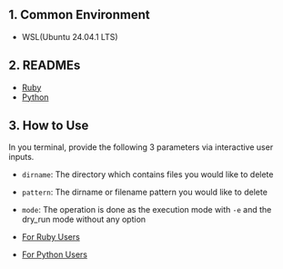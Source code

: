 ## 1. Common Environment

- WSL(Ubuntu 24.04.1 LTS)

## 2. READMEs

- [Ruby](./ruby/README.md)
- [Python](./python/README.md)

## 3. How to Use

In you terminal, provide the following 3 parameters via interactive user inputs.

- `dirname`: The directory which contains files you would like to delete
- `pattern`: The dirname or filename pattern you would like to delete
- `mode`: The operation is done as the execution mode with `-e` and the dry_run mode without any option

- [For Ruby Users](./ruby/README.md#2-execution)
- [For Python Users](./python/README.md#2-execution)
